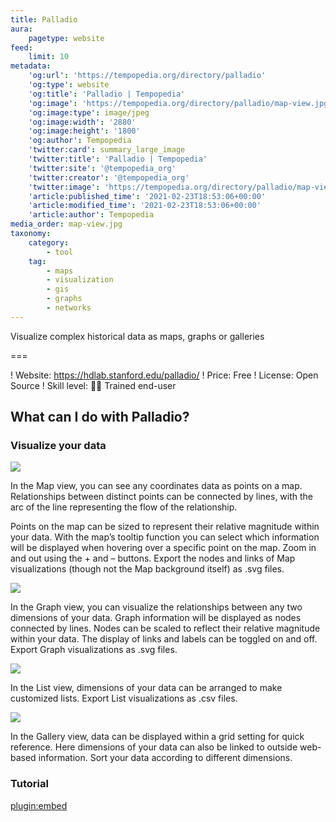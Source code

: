 ```yaml
---
title: Palladio
aura:
    pagetype: website
feed:
    limit: 10
metadata:
    'og:url': 'https://tempopedia.org/directory/palladio'
    'og:type': website
    'og:title': 'Palladio | Tempopedia'
    'og:image': 'https://tempopedia.org/directory/palladio/map-view.jpg'
    'og:image:type': image/jpeg
    'og:image:width': '2880'
    'og:image:height': '1800'
    'og:author': Tempopedia
    'twitter:card': summary_large_image
    'twitter:title': 'Palladio | Tempopedia'
    'twitter:site': '@tempopedia_org'
    'twitter:creator': '@tempopedia_org'
    'twitter:image': 'https://tempopedia.org/directory/palladio/map-view.jpg'
    'article:published_time': '2021-02-23T18:53:06+00:00'
    'article:modified_time': '2021-02-23T18:53:06+00:00'
    'article:author': Tempopedia
media_order: map-view.jpg
taxonomy:
    category:
        - tool
    tag:
        - maps
        - visualization
        - gis
        - graphs
        - networks
---
```


Visualize complex historical data as maps, graphs or galleries

===

! Website: https://hdlab.stanford.edu/palladio/
! Price: Free
! License: Open Source
! Skill level: 🏋️‍♀️ Trained end-user

## What can I do with Palladio?

### Visualize your data

![](http://hdlab.stanford.edu/palladio/assets/map-view.jpg)

In the Map view, you can see any coordinates data as points on a map. Relationships between distinct points can be connected by lines, with the arc of the line representing the flow of the relationship.

Points on the map can be sized to represent their relative magnitude within your data. With the map’s tooltip function you can select which information will be displayed when hovering over a specific point on the map. Zoom in and out using the + and – buttons. Export the nodes and links of Map visualizations (though not the Map background itself) as .svg files.

![](http://hdlab.stanford.edu/palladio/assets/graph-view.jpg)

In the Graph view, you can visualize the relationships between any two dimensions of your data. Graph information will be displayed as nodes connected by lines. Nodes can be scaled to reflect their relative magnitude within your data. The display of links and labels can be toggled on and off. Export Graph visualizations as .svg files.

![](http://hdlab.stanford.edu/palladio/assets/list-view.jpg)

In the List view, dimensions of your data can be arranged to make customized lists. Export List visualizations as .csv files.

![](http://hdlab.stanford.edu/palladio/assets/gallery-view.jpg)

In the Gallery view, data can be displayed within a grid setting for quick reference. Here dimensions of your data can also be linked to outside web-based information. Sort your data according to different dimensions.

### Tutorial

[plugin:embed](https://pvaselop.com/digital-humanities/network-analysis-with-palladio/)
